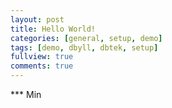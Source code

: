 ```yaml
---
layout: post
title: Hello World!
categories: [general, setup, demo]
tags: [demo, dbyll, dbtek, setup]
fullview: true
comments: true
---
```


*** Min